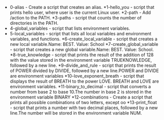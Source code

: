 * 0-alias - Create a script that creates an alias.
*1-hello_you - script that prints hello user, where user is the current Linux user.
*2-path - Add /action to the PATH.
*3-paths - script that counts the number of directories in the PATH.
* 4-global_variables - script that lists environment variables.
* 5-local_variables - script that lists all local variables and environment variables, and functions.
*6-create_local_variable - script that creates a new local variable.Name: BEST. Value: School
*7-create_global_variable - script that creates a new global variable.Name: BEST. Value: School.
*8-true_knowledge - script that prints the result of the addition of 128 with the value stored in the environment variable TRUEKNOWLEDGE, followed by a new line.
*9-divide_and_rule - script that prints the result of POWER divided by DIVIDE, followed by a new line.POWER and DIVIDE are environment variables
*10-love_exponent_breath - script that displays the result of BREATH to the power LOVE. BREATH and LOVE are environment variables.
*11-binary_to_decimal - script that converts a number from base 2 to base 10.The number in base 2 is stored in the environment variable BINARY
*12-combinations - Create a script that prints all possible combinations of two letters, except oo
*13-print_float - script that prints a number with two decimal places, followed by a new line.The number will be stored in the environment variable NUM.
